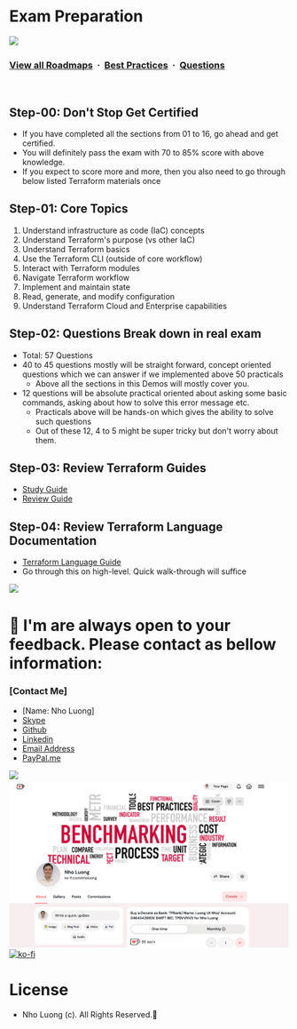 # Exam Preparation

![](https://i.imgur.com/waxVImv.png)
### [View all Roadmaps](https://github.com/nholuongut/all-roadmaps) &nbsp;&middot;&nbsp; [Best Practices](https://github.com/nholuongut/all-roadmaps/blob/main/public/best-practices/) &nbsp;&middot;&nbsp; [Questions](https://www.linkedin.com/in/nholuong/)
<br/>

## Step-00: Don't Stop Get Certified
- If you have completed all the sections from 01 to 16, go ahead and get certified. 
- You will definitely pass the exam with 70 to 85% score with above knowledge.
- If you expect to score more and more, then you also need to go through below listed Terraform materials once

## Step-01: Core Topics
1. Understand infrastructure as code (IaC) concepts
2. Understand Terraform's purpose (vs other IaC)
3. Understand Terraform basics
4. Use the Terraform CLI (outside of core workflow)
5. Interact with Terraform modules
6. Navigate Terraform workflow
7. Implement and maintain state
8. Read, generate, and modify configuration
9. Understand Terraform Cloud and Enterprise capabilities

## Step-02: Questions Break down in real exam
- Total: 57 Questions
- 40 to 45 questions mostly will be straight forward, concept oriented questions which we can answer if we implemented above 50 practicals
  - Above all the sections in this Demos will mostly cover you. 
- 12 questions will be absolute practical oriented about asking some basic commands, asking about how to solve this error message etc. 
  - Practicals above will be hands-on which gives the ability to solve such questions
  - Out of these 12, 4 to 5 might be super tricky but don't worry about them. 

## Step-03: Review Terraform Guides
- [Study Guide](https://learn.hashicorp.com/tutorials/terraform/associate-study)
- [Review Guide](https://learn.hashicorp.com/tutorials/terraform/associate-review)

## Step-04: Review Terraform Language Documentation
- [Terraform Language Guide](https://www.terraform.io/docs/language/index.html)
- Go through this on high-level. Quick walk-through will suffice

![](https://i.i/Users/nholu/Documents/Donate.png/Users/nholu/Documents/Donate.pngmgur.com/waxVImv.png)
# 🚀 I'm are always open to your feedback.  Please contact as bellow information:
### [Contact Me]
* [Name: Nho Luong]
* [Skype](luongutnho_skype)
* [Github](https://github.com/nholuongut/)
* [Linkedin](https://www.linkedin.com/in/nholuong/)
* [Email Address](luongutnho@hotmail.com)
* [PayPal.me](https://www.paypal.com/paypalme/nholuongut)

![](https://i.imgur.com/waxVImv.png)
![](Donate.png)
[![ko-fi](https://ko-fi.com/img/githubbutton_sm.svg)](https://ko-fi.com/nholuong)

# License
* Nho Luong (c). All Rights Reserved.🌟